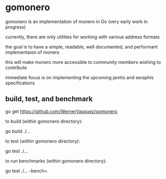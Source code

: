 # gomonero
gomonero is an implementation of monero in Go (very early work in progress)

currently, there are only utilities for working with various address formats

the goal is to have a simple, readable, well documented, and performant implementaion of monero

this will make monero more accessible to community members wishing to contribute

immediate focus is on implementing the upcoming jamtis and seraphis specifications

## build, test, and benchmark

go get https://github.com/WernerVasquez/gomonero


to build (within gomonero directory):

go build ./...


to test (within gomonero directory):

go test ./...


to run benchmarks (within gomonero directory):

go test ./... -bench=.
